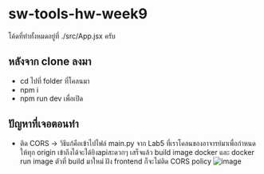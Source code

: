 # sw-tools-hw-week9
โค้ดที่ทำทั้งหมดอยู่ที่ ./src/App.jsx ครับ
## หลังจาก clone ลงมา
- cd ไปที่ folder ที่โคลนมา
- npm i
- npm run dev เพื่อเปิด
## ปัญหาที่เจอตอนทำ
- ติด CORS -> วิธีแก้คือเข้าไปไฟล์ main.py จาก Lab5 ที่เราโคลนของอาจารย์มาเพื่อกำหนดให้ทุก origin เข้าถึงได้จะได้ยิงapiสะดวกๆ เสร็จแล้ว build image docker และ docker run image ตัวที่ build มาใหม่ ฝัง frontend ก็จะไม่ติด CORS policy
![image](https://imgur.com/GFiDgXu.jpg)
